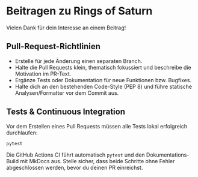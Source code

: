 # Beitragen zu Rings of Saturn

Vielen Dank für dein Interesse an einem Beitrag!

## Pull-Request-Richtlinien

- Erstelle für jede Änderung einen separaten Branch.
- Halte die Pull Requests klein, thematisch fokussiert und beschreibe die Motivation im PR-Text.
- Ergänze Tests oder Dokumentation für neue Funktionen bzw. Bugfixes.
- Halte dich an den bestehenden Code-Style (PEP 8) und führe statische Analysen/Formatter vor dem Commit aus.

## Tests & Continuous Integration

Vor dem Erstellen eines Pull Requests müssen alle Tests lokal erfolgreich durchlaufen:

```bash
pytest
```

Die GitHub Actions CI führt automatisch `pytest` und den Dokumentations-Build mit MkDocs aus. Stelle sicher, dass beide Schritte ohne Fehler abgeschlossen werden, bevor du deinen PR einreichst.
